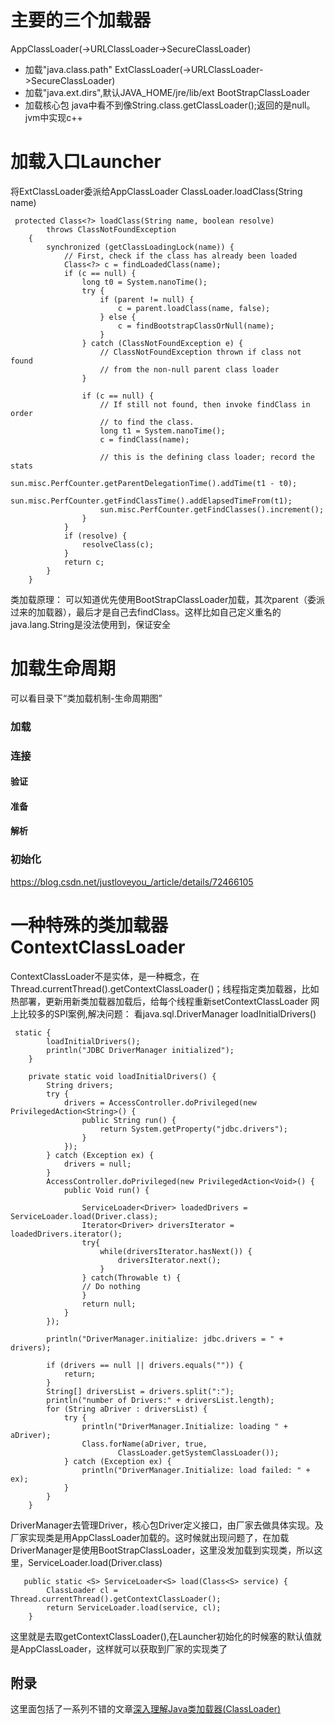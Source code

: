 # 主要的三个加载器
AppClassLoader(->URLClassLoader->SecureClassLoader)
- 加载"java.class.path"
ExtClassLoader(->URLClassLoader->SecureClassLoader)
- 加载"java.ext.dirs",默认JAVA_HOME/jre/lib/ext
BootStrapClassLoader
- 加载核心包
java中看不到像String.class.getClassLoader();返回的是null。jvm中实现c++
# 加载入口Launcher
将ExtClassLoader委派给AppClassLoader
ClassLoader.loadClass(String name)
```
 protected Class<?> loadClass(String name, boolean resolve)
        throws ClassNotFoundException
    {
        synchronized (getClassLoadingLock(name)) {
            // First, check if the class has already been loaded
            Class<?> c = findLoadedClass(name);
            if (c == null) {
                long t0 = System.nanoTime();
                try {
                    if (parent != null) {
                        c = parent.loadClass(name, false);
                    } else {
                        c = findBootstrapClassOrNull(name);
                    }
                } catch (ClassNotFoundException e) {
                    // ClassNotFoundException thrown if class not found
                    // from the non-null parent class loader
                }

                if (c == null) {
                    // If still not found, then invoke findClass in order
                    // to find the class.
                    long t1 = System.nanoTime();
                    c = findClass(name);

                    // this is the defining class loader; record the stats
                    sun.misc.PerfCounter.getParentDelegationTime().addTime(t1 - t0);
                    sun.misc.PerfCounter.getFindClassTime().addElapsedTimeFrom(t1);
                    sun.misc.PerfCounter.getFindClasses().increment();
                }
            }
            if (resolve) {
                resolveClass(c);
            }
            return c;
        }
    }
```
类加载原理：
可以知道优先使用BootStrapClassLoader加载，其次parent（委派过来的加载器），最后才是自己去findClass。这样比如自己定义重名的java.lang.String是没法使用到，保证安全

# 加载生命周期
可以看目录下“类加载机制-生命周期图”
### 加载
### 连接
#### 验证
#### 准备
#### 解析
### 初始化
https://blog.csdn.net/justloveyou_/article/details/72466105

# 一种特殊的类加载器 ContextClassLoader
ContextClassLoader不是实体，是一种概念，在Thread.currentThread().getContextClassLoader()；线程指定类加载器，比如热部署，更新用新类加载器加载后，给每个线程重新setContextClassLoader
网上比较多的SPI案例,解决问题：
看java.sql.DriverManager loadInitialDrivers()
```
 static {
        loadInitialDrivers();
        println("JDBC DriverManager initialized");
    }

    private static void loadInitialDrivers() {
        String drivers;
        try {
            drivers = AccessController.doPrivileged(new PrivilegedAction<String>() {
                public String run() {
                    return System.getProperty("jdbc.drivers");
                }
            });
        } catch (Exception ex) {
            drivers = null;
        }
        AccessController.doPrivileged(new PrivilegedAction<Void>() {
            public Void run() {

                ServiceLoader<Driver> loadedDrivers = ServiceLoader.load(Driver.class);
                Iterator<Driver> driversIterator = loadedDrivers.iterator();
                try{
                    while(driversIterator.hasNext()) {
                        driversIterator.next();
                    }
                } catch(Throwable t) {
                // Do nothing
                }
                return null;
            }
        });

        println("DriverManager.initialize: jdbc.drivers = " + drivers);

        if (drivers == null || drivers.equals("")) {
            return;
        }
        String[] driversList = drivers.split(":");
        println("number of Drivers:" + driversList.length);
        for (String aDriver : driversList) {
            try {
                println("DriverManager.Initialize: loading " + aDriver);
                Class.forName(aDriver, true,
                        ClassLoader.getSystemClassLoader());
            } catch (Exception ex) {
                println("DriverManager.Initialize: load failed: " + ex);
            }
        }
    }

```
DriverManager去管理Driver，核心包Driver定义接口，由厂家去做具体实现。及厂家实现类是用AppClassLoader加载的。这时候就出现问题了，在加载DriverManager是使用BootStrapClassLoader，这里没发加载到实现类，所以这里，ServiceLoader.load(Driver.class)
```
   public static <S> ServiceLoader<S> load(Class<S> service) {
        ClassLoader cl = Thread.currentThread().getContextClassLoader();
        return ServiceLoader.load(service, cl);
    }
```
这里就是去取getContextClassLoader(),在Launcher初始化的时候塞的默认值就是AppClassLoader，这样就可以获取到厂家的实现类了


## 附录
这里面包括了一系列不错的文章[深入理解Java类加载器(ClassLoader)](https://blog.csdn.net/javazejian/article/details/73413292)







